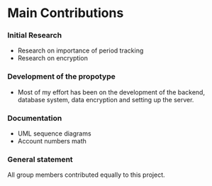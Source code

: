 # Main Contributions

### Initial Research

* Research on importance of period tracking 
* Research on encryption

### Development of the propotype

* Most of my effort has been on the development of the backend, database system, data encryption and setting up the server.

### Documentation

* UML sequence diagrams
* Account numbers math

### General statement

All group members contributed equally to this project.
